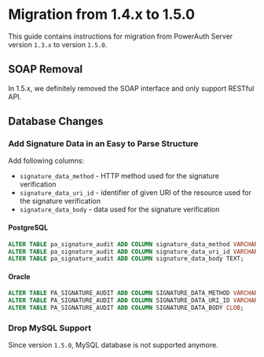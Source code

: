 # Migration from 1.4.x to 1.5.0

This guide contains instructions for migration from PowerAuth Server version `1.3.x` to version `1.5.0`.

## SOAP Removal

In 1.5.x, we definitely removed the SOAP interface and only support RESTful API.

## Database Changes

### Add Signature Data in an Easy to Parse Structure

Add following columns:
 - `signature_data_method` - HTTP method used for the signature verification
 - `signature_data_uri_id` - identifier of given URI of the resource used for the signature verification
 - `signature_data_body` - data used for the signature verification

#### PostgreSQL

```sql
ALTER TABLE pa_signature_audit ADD COLUMN signature_data_method VARCHAR(32);
ALTER TABLE pa_signature_audit ADD COLUMN signature_data_uri_id VARCHAR(255);
ALTER TABLE pa_signature_audit ADD COLUMN signature_data_body TEXT;
```

#### Oracle

```sql
ALTER TABLE PA_SIGNATURE_AUDIT ADD COLUMN SIGNATURE_DATA_METHOD VARCHAR2(32 CHAR);
ALTER TABLE PA_SIGNATURE_AUDIT ADD COLUMN SIGNATURE_DATA_URI_ID VARCHAR2(255 CHAR);
ALTER TABLE PA_SIGNATURE_AUDIT ADD COLUMN SIGNATURE_DATA_BODY CLOB;
```

### Drop MySQL Support

Since version `1.5.0`, MySQL database is not supported anymore.
